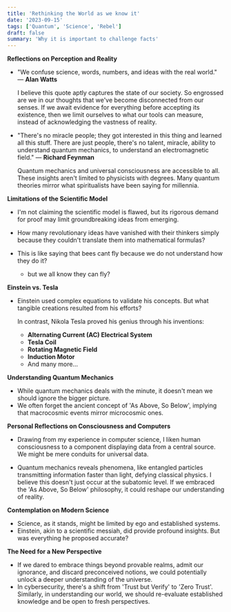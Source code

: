 ```yaml
---
title: 'Rethinking the World as we know it'
date: '2023-09-15'
tags: ['Quantum', 'Science', 'Rebel']
draft: false
summary: 'Why it is important to challenge facts'
---
```


**Reflections on Perception and Reality**

- "We confuse science, words, numbers, and ideas with the real world." — **Alan Watts**

  I believe this quote aptly captures the state of our society. So engrossed are we in our thoughts that we've become disconnected from our senses. If we await evidence for everything before accepting its existence, then we limit ourselves to what our tools can measure, instead of acknowledging the vastness of reality.

- "There's no miracle people; they got interested in this thing and learned all this stuff. There are just people, there's no talent, miracle, ability to understand quantum mechanics, to understand an electromagnetic field." — **Richard Feynman**

  Quantum mechanics and universal consciousness are accessible to all. These insights aren't limited to physicists with degrees. Many quantum theories mirror what spiritualists have been saying for millennia.

**Limitations of the Scientific Model**

- I'm not claiming the scientific model is flawed, but its rigorous demand for proof may limit groundbreaking ideas from emerging.

- How many revolutionary ideas have vanished with their thinkers simply because they couldn't translate them into mathematical formulas?

- This is like saying that bees cant fly because we do not understand how they do it?
  - but we all know they can fly?

**Einstein vs. Tesla**

- Einstein used complex equations to validate his concepts. But what tangible creations resulted from his efforts?

  In contrast, Nikola Tesla proved his genius through his inventions:

  - **Alternating Current (AC) Electrical System**
  - **Tesla Coil**
  - **Rotating Magnetic Field**
  - **Induction Motor**
  - And many more...

**Understanding Quantum Mechanics**

- While quantum mechanics deals with the minute, it doesn't mean we should ignore the bigger picture.
- We often forget the ancient concept of 'As Above, So Below', implying that macrocosmic events mirror microcosmic ones.

**Personal Reflections on Consciousness and Computers**

- Drawing from my experience in computer science, I liken human consciousness to a component displaying data from a central source. We might be mere conduits for universal data.

- Quantum mechanics reveals phenomena, like entangled particles transmitting information faster than light, defying classical physics. I believe this doesn't just occur at the subatomic level. If we embraced the 'As Above, So Below' philosophy, it could reshape our understanding of reality.

**Contemplation on Modern Science**

- Science, as it stands, might be limited by ego and established systems.
- Einstein, akin to a scientific messiah, did provide profound insights. But was everything he proposed accurate?

**The Need for a New Perspective**

- If we dared to embrace things beyond provable realms, admit our ignorance, and discard preconceived notions, we could potentially unlock a deeper understanding of the universe.
- In cybersecurity, there's a shift from 'Trust but Verify' to 'Zero Trust'. Similarly, in understanding our world, we should re-evaluate established knowledge and be open to fresh perspectives.
